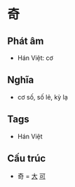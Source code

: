 # 奇

## Phát âm
* Hán Việt: cơ

## Nghĩa
* cơ số, số lẻ, kỳ lạ

## Tags
* Hán Việt

## Cấu trúc
* 奇 = [大](大.md) [可](可.md)

<script>window.HANZI_FIELD='奇';</script>